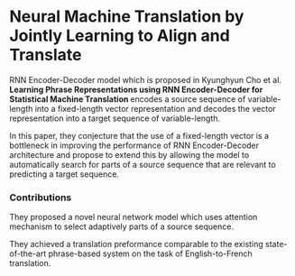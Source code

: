 
# Neural Machine Translation by Jointly Learning to Align and Translate
RNN Encoder-Decoder model which is proposed in Kyunghyun Cho et al. <b>Learning Phrase Representations using RNN Encoder-Decoder for Statistical Machine Translation
</b> encodes a source sequence of variable-length into a fixed-length vector representation and decodes the vector representation into a 
target sequence of variable-length. 

In this paper, they conjecture that the use of a fixed-length vector is a bottleneck in improving the performance of RNN Encoder-Decoder architecture and
propose to extend this by allowing the model to automatically search for parts of a source sequence that are relevant to predicting a target 
sequence.


### Contributions

They proposed a novel neural network model which uses attention mechanism to select adaptively parts of a source sequence.

They achieved a translation preformance comparable to the existing state-of-the-art phrase-based system on the task of English-to-French
translation.
